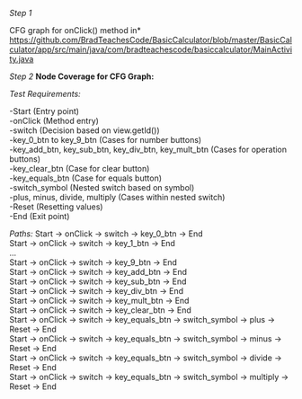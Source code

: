 *Step 1*

CFG graph for onClick() method in* https://github.com/BradTeachesCode/BasicCalculator/blob/master/BasicCalculator/app/src/main/java/com/bradteachescode/basiccalculator/MainActivity.java 

*Step 2*
**Node Coverage for CFG Graph:** 

*Test Requirements:*

-Start (Entry point) <br>
-onClick (Method entry) <br>
-switch (Decision based on view.getId()) <br>
-key_0_btn to key_9_btn (Cases for number buttons) <br>
-key_add_btn, key_sub_btn, key_div_btn, key_mult_btn (Cases for operation buttons) <br>
-key_clear_btn (Case for clear button) <br>
-key_equals_btn (Case for equals button) <br>
-switch_symbol (Nested switch based on symbol) <br>
-plus, minus, divide, multiply (Cases within nested switch) <br>
-Reset (Resetting values) <br>
-End (Exit point) <br>

*Paths:* 
Start → onClick → switch → key_0_btn → End <br>
Start → onClick → switch → key_1_btn → End <br>
... <br>
Start → onClick → switch → key_9_btn → End <br>
Start → onClick → switch → key_add_btn → End <br>
Start → onClick → switch → key_sub_btn → End <br>
Start → onClick → switch → key_div_btn → End <br>
Start → onClick → switch → key_mult_btn → End <br>
Start → onClick → switch → key_clear_btn → End <br>
Start → onClick → switch → key_equals_btn → switch_symbol → plus → Reset → End <br>
Start → onClick → switch → key_equals_btn → switch_symbol → minus → Reset → End <br>
Start → onClick → switch → key_equals_btn → switch_symbol → divide → Reset → End <br>
Start → onClick → switch → key_equals_btn → switch_symbol → multiply → Reset → End <br>
